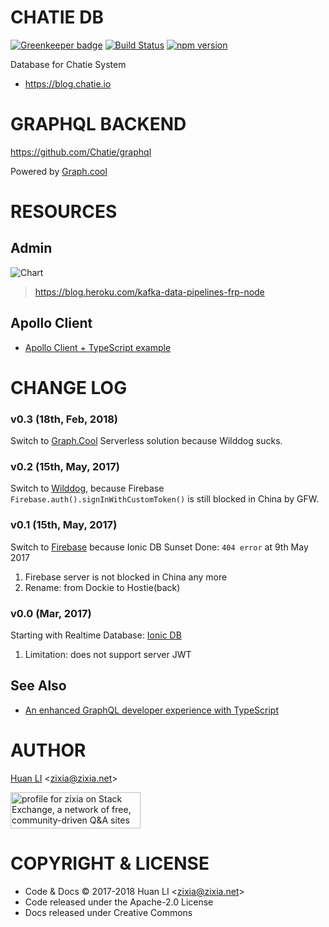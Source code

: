 # CHATIE DB

[![Greenkeeper badge](https://badges.greenkeeper.io/Chatie/db.svg)](https://greenkeeper.io/)
[![Build Status](https://api.travis-ci.org/Chatie/db.svg?branch=master)](https://travis-ci.org/Chatie/db) [![npm version](https://badge.fury.io/js/%40chatie%2Fdb.svg)](https://www.npmjs.com/package/@chatie/db)

Database for Chatie System

* <https://blog.chatie.io>

# GRAPHQL BACKEND

https://github.com/Chatie/graphql

Powered by [Graph.cool](https://www.graph.cool/)

# RESOURCES

## Admin

![Chart](https://heroku-blog-files.s3.amazonaws.com/posts/1479328331-Kafka%20Twitter%20Dashboard.gif)
> https://blog.heroku.com/kafka-data-pipelines-frp-node


## Apollo Client

* [Apollo Client + TypeScript example](https://medium.com/@borekb/apollo-client-typescript-example-99febdaa18fa)

# CHANGE LOG

### v0.3 (18th, Feb, 2018)

Switch to [Graph.Cool](https://www.graph.cool) Serverless solution because Wilddog sucks.


### v0.2 (15th, May, 2017)

Switch to [Wilddog](https://www.wilddog.com/), because Firebase `Firebase.auth().signInWithCustomToken()` is still blocked in China by GFW.

### v0.1 (15th, May, 2017)

Switch to [Firebase](https://firebase.google.com/) because Ionic DB Sunset Done: `404 error` at 9th May 2017

1. Firebase server is not blocked in China any more
1. Rename: from Dockie to Hostie(back)

### v0.0 (Mar, 2017)

Starting with Realtime Database: [Ionic DB](https://forum.ionicframework.com/t/ionic-db-shutdown/84677)

1. Limitation: does not support server JWT

## See Also

* [An enhanced GraphQL developer experience with TypeScript](https://dev-blog.apollodata.com/graphql-dx-d35bcf51c943)

# AUTHOR

[Huan LI](http://linkedin.com/in/zixia) \<zixia@zixia.net\>

<a href="https://stackexchange.com/users/265499">
  <img src="https://stackexchange.com/users/flair/265499.png" width="208" height="58" alt="profile for zixia on Stack Exchange, a network of free, community-driven Q&amp;A sites" title="profile for zixia on Stack Exchange, a network of free, community-driven Q&amp;A sites">
</a>

# COPYRIGHT & LICENSE

* Code & Docs © 2017-2018 Huan LI \<zixia@zixia.net\>
* Code released under the Apache-2.0 License
* Docs released under Creative Commons
